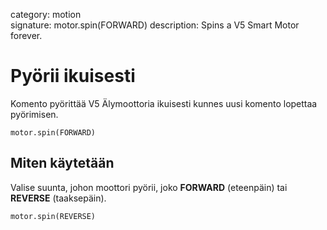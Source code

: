 category: motion  
signature: motor.spin(FORWARD) 
description: Spins a V5 Smart Motor forever.

# Pyörii ikuisesti 

Komento pyörittää V5 Älymoottoria ikuisesti kunnes uusi komento lopettaa pyörimisen.

```don
motor.spin(FORWARD)
```

## Miten käytetään

Valise suunta, johon moottori pyörii, joko **FORWARD** (eteenpäin) tai **REVERSE** (taaksepäin).

```don
motor.spin(REVERSE)
```

<advanced>
</advanced>